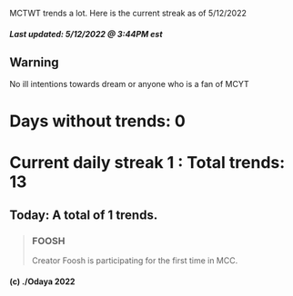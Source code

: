 MCTWT trends a lot. Here is the current streak as of 5/12/2022  

##### Last updated: 5/12/2022 @ 3:44PM est

## Warning
No ill intentions towards dream or anyone who is a fan of MCYT  
 

# Days without trends: **0**  
# Current daily streak **1** : Total trends: **13**  

## Today: A total of **1** trends.
> ### FOOSH
> Creator Foosh is participating for the first time in MCC.

#### (c) ./Odaya 2022
